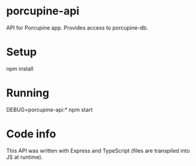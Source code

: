# porcupine-api
API for Porcupine app. Provides access to porcupine-db. 

# Setup
npm install
# Running
DEBUG=porcupine-api:* npm start

# Code info
This API was written with Express and TypeScript
(files are transpiled into JS at runtime). 